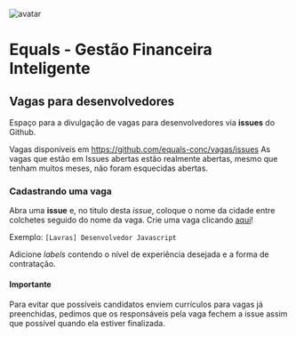 ![avatar](https://raw.githubusercontent.com/equals-conc/vagas/master/mundi_avatar.png)

# Equals - Gestão Financeira Inteligente
## Vagas para desenvolvedores

Espaço para a divulgação de vagas para desenvolvedores via **issues** do Github.

Vagas disponíveis em https://github.com/equals-conc/vagas/issues
As vagas que estão em Issues abertas estão realmente abertas, mesmo que tenham muitos meses, não foram esquecidas abertas.

### Cadastrando uma vaga

Abra uma **issue** e, no titulo desta _issue_, coloque o nome da cidade entre colchetes seguido do nome da vaga.
Crie uma vaga clicando [aqui](https://github.com/equals-conc/vagas/issues/new)!

Exemplo: `[Lavras] Desenvolvedor Javascript`

Adicione _labels_ contendo o nível de experiência desejada e a forma de contratação.

#### Importante

Para evitar que possíveis candidatos enviem currículos para vagas já preenchidas, pedimos que os responsáveis pela vaga fechem a issue assim que possível quando ela estiver finalizada. 

